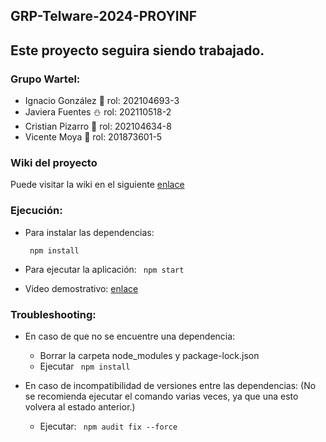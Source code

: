 ## GRP-Telware-2024-PROYINF 

## Este proyecto seguira siendo trabajado.

### Grupo Wartel:
- Ignacio González 👾 rol: 202104693-3
- Javiera Fuentes ⛄ rol: 202110518-2
- Cristian Pizarro 🐀 rol: 202104634-8
- Vicente Moya 🔰 rol: 201873601-5
 
### Wiki del proyecto 
Puede visitar la wiki en el siguiente [enlace](https://github.com/Choriporg/GRP-Telware-2024-PROYINF/wiki)

### Ejecución:

- Para instalar las dependencias:
  
  <code> npm install </code>

- Para ejecutar la aplicación:
    <code> npm start </code>

- Video demostrativo:
    [enlace](https://youtu.be/JrEuMTnXQPE)
### Troubleshooting:

- En caso de que no se encuentre una dependencia:
  - Borrar la carpeta node_modules y package-lock.json
  - Ejecutar <code> npm install </code>

- En caso de incompatibilidad de versiones entre las dependencias: (No se recomienda ejecutar el comando varias veces, ya que una esto volvera al estado anterior.)
  - Ejecutar: <code> npm audit fix --force </code>
  

